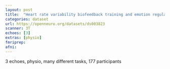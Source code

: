 ```yaml
---
layout: post
title:  "Heart rate variability biofeedback training and emotion regulation"
categories: dataset
url: https://openneuro.org/datasets/ds003823
scanner: 3T
echoes: [3]
extras: [physio]
fmriprep:
afni:
---
```


3 echoes, physio, many different tasks, 177 participants
